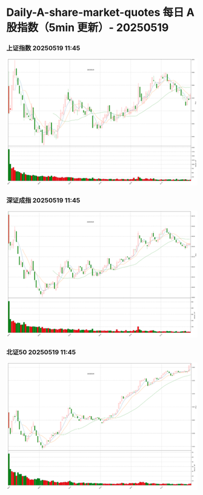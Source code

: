 
# Daily-A-share-market-quotes 每日 A 股指数（5min 更新）- 20250519

### 上证指数 20250519 11:45
![](./fig/2025/5/20250519-sh000001.png)

### 深证成指 20250519 11:45
![](./fig/2025/5/20250519-sz399001.png)

### 北证50 20250519 11:45
![](./fig/2025/5/20250519-bj899050.png)
